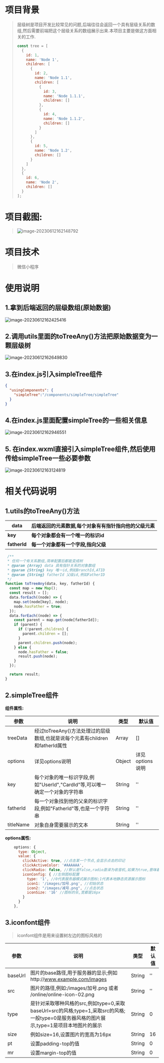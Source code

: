 # 项目背景

> 层级树是项目开发比较常见的问题,后端往往会返回一个具有层级关系的数组,然后需要前端把这个层级关系的数组展示出来.本项目主要是做这方面相关的工作.
>
> ```js
> const tree = [
>   {
>     id: 1,
>     name: 'Node 1',
>     children: [
>       {
>         id: 2,
>         name: 'Node 1.1',
>         children: [
>           {
>             id: 3,
>             name: 'Node 1.1.1',
>             children: []
>           },
>           {
>             id: 4,
>             name: 'Node 1.1.2',
>             children: []
>           }
>         ]
>       },
>       {
>         id: 5,
>         name: 'Node 1.2',
>         children: []
>       }
>     ]
>   },
>   {
>     id: 6,
>     name: 'Node 2',
>     children: []
>   }
> ];
> ```
>
> 

# 项目截图:

> ![image-20230612162148792](C:\Users\Administrator\Desktop\GitHub项目\simple-tree-of-wechat\README.assets\image-20230612162148792.png)

# 项目技术

> 微信小程序

# 使用说明

## 1.拿到后端返回的层级数组(原始数据)

![image-20230612162425416](C:\Users\Administrator\Desktop\GitHub项目\simple-tree-of-wechat\README.assets\image-20230612162425416.png)

## 2.调用utils里面的toTreeAny()方法把原始数据变为一颗层级树

![image-20230612162649830](C:\Users\Administrator\Desktop\GitHub项目\simple-tree-of-wechat\README.assets\image-20230612162649830.png)

## 3.在index.js引入simpleTree组件

```json
{
  "usingComponents": {
    "simpleTree":"/components/simpleTree/simpleTree"
  }
}
```

## 4.在index.js里面配置simpleTree的一些相关信息

![image-20230612162946551](C:\Users\Administrator\Desktop\GitHub项目\simple-tree-of-wechat\README.assets\image-20230612162946551.png)

## 5. 在index.wxml直接引入simpleTree组件,然后使用传给simpleTree一些必要参数

![image-20230612163124819](C:\Users\Administrator\Desktop\GitHub项目\simple-tree-of-wechat\README.assets\image-20230612163124819.png)

# 相关代码说明

## 1.utils的toTreeAny()方法

| data         | 后端返回的元素数据,每个对象有有指针指向他的父级元素 |
| ------------ | --------------------------------------------------- |
| **key**      | **每个对象都会有一个唯一的标识id**                  |
| **fatherId** | **每一个对象都有一个字段,指向父级**                 |



```js
 /**
 * 任何一个有关系数组,简单配置后都能变成树
 * @param {Array} data 具有指针关系的对象数组
 * @param {String} key 唯一id,例如BranchId,ATID
 * @param {String} fatherId 父级id,例如FatherID
 */
function toTreeAny(data, key, fatherId) {
  const map = new Map();
  const result = [];
  data.forEach((node) => {
    map.set(node[key], node);
    node.hasFather = true;
  });
  data.forEach((node) => {
    const parent = map.get(node[fatherId]);
    if (parent) {
      if (!parent.children) {
        parent.children = [];
      }
      parent.children.push(node);
    } else {
      node.hasFather = false;
      result.push(node);
    }
  });

  return result;
}
```

## 2.simpleTree组件

**组件属性:**

| 参数      | 说明                                                         | 类型   | 默认值          |
| --------- | ------------------------------------------------------------ | ------ | --------------- |
| treeData  | 经过toTreeAny()方法处理过的层级数组,也就是说每个元素有children和fatherId属性 | Array  | []              |
| options   | 详见options说明                                              | Object | 详见options说明 |
| key       | 每个对象的唯一标识字段,例如"UserId","CardId"等,可以唯一确定一个对象的字符串 | String | ''              |
| fatherId  | 每一个对象找到他的父亲的标识字段,例如"FatherId"等,也是一个字符串 | String | ''              |
| titleName | 对象自身需要展示的文本                                       | String | ''              |



**options属性:**

```js
    options: {
      type: Object,
      value: {
        clickActive: true, //点击某一个节点,会显示点击的印记
        clickActiveColor: '#AAAAAA',
        clickRadio: false, //默认是false,radio直译为收音机,如果为true,意味着不能有多个root节点处于展开状态,类似于排他思想
        iconConfig: { //左侧图标配置
          type: '1', //0代表服务器模式展示图标;1代表本地静态资源展示图标
          icon1: '/images/加号.png', //初始状态
          icon2: "/images/减号.png", //点击状态
          iconSize: '16' //图标的长,宽都是16px
        }
      }
    },
```



## 3.iconfont组件

> iconfont组件是用来设置树左边的图标风格的

| 参数    | 说明                                                         | 类型   | 默认值 |
| ------- | ------------------------------------------------------------ | ------ | ------ |
| baseUrl | 图片的base路径,用于服务器的显示;例如http://www.example.com/images | String | ''     |
| src     | 图片的路径,例如:/images/加号.png 或者 /online/online-icon-02.png | String | ''     |
| type    | 是针对采取哪种风格的src,例如type=0,采取baseUrl+src的风格;type=1,采取src的风格;一般type=0是服务器风格的图片展示,type=1是项目本地图片的展示 | String | 0      |
| size    | 例如size=16,设置图片的宽高为16px                             | String | 16     |
| pt      | 设置padding-top的值                                          | String | 0      |
| mr      | 设置margin-top的值                                           | String | 0      |

